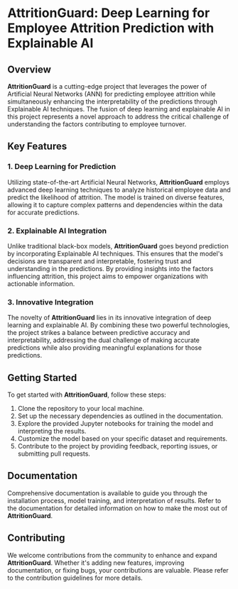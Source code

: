 # AttritionGuard: Deep Learning for Employee Attrition Prediction with Explainable AI

## Overview

**AttritionGuard** is a cutting-edge project that leverages the power of Artificial Neural Networks (ANN) for predicting employee attrition while simultaneously enhancing the interpretability of the predictions through Explainable AI techniques. The fusion of deep learning and explainable AI in this project represents a novel approach to address the critical challenge of understanding the factors contributing to employee turnover.

## Key Features

### 1. Deep Learning for Prediction

Utilizing state-of-the-art Artificial Neural Networks, **AttritionGuard** employs advanced deep learning techniques to analyze historical employee data and predict the likelihood of attrition. The model is trained on diverse features, allowing it to capture complex patterns and dependencies within the data for accurate predictions.

### 2. Explainable AI Integration

Unlike traditional black-box models, **AttritionGuard** goes beyond prediction by incorporating Explainable AI techniques. This ensures that the model's decisions are transparent and interpretable, fostering trust and understanding in the predictions. By providing insights into the factors influencing attrition, this project aims to empower organizations with actionable information.

### 3. Innovative Integration

The novelty of **AttritionGuard** lies in its innovative integration of deep learning and explainable AI. By combining these two powerful technologies, the project strikes a balance between predictive accuracy and interpretability, addressing the dual challenge of making accurate predictions while also providing meaningful explanations for those predictions.

## Getting Started

To get started with **AttritionGuard**, follow these steps:

1. Clone the repository to your local machine.
2. Set up the necessary dependencies as outlined in the documentation.
3. Explore the provided Jupyter notebooks for training the model and interpreting the results.
4. Customize the model based on your specific dataset and requirements.
5. Contribute to the project by providing feedback, reporting issues, or submitting pull requests.

## Documentation

Comprehensive documentation is available to guide you through the installation process, model training, and interpretation of results. Refer to the documentation for detailed information on how to make the most out of **AttritionGuard**.

## Contributing

We welcome contributions from the community to enhance and expand **AttritionGuard**. Whether it's adding new features, improving documentation, or fixing bugs, your contributions are valuable. Please refer to the contribution guidelines for more details.


